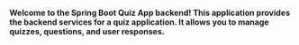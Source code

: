__Welcome to the Spring Boot Quiz App backend! This application provides the backend services for a quiz application. It allows you to manage quizzes, questions, and user responses.__

